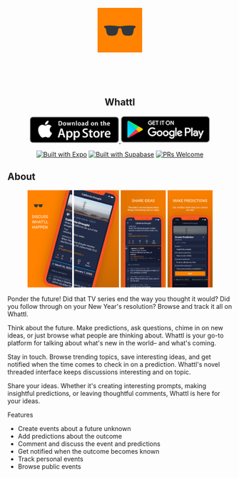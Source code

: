 <p align="center">
  <a href="https://apps.apple.com/app/apple-store/id1608077436?pt=117925864&ct=rm&mt=8" style="width: 170px; height: 170px; border-radius: 22%; overflow: hidden; display: inline-block; vertical-align: middle;">
    <img src="https://github.com/aarich/predictions-rn/raw/master/assets/images/icon512.png" width="100" heigth="100" alt="Whattl Icon">
  </a>

  <h2 align="center">Whattl</h2>
</p>

<div align="center">
  <a href="https://apps.apple.com/app/apple-store/id1552960395?pt=117925864&ct=readme&mt=8">
    <img alt="Download on the App Store" title="App Store" src="https://github.com/aarich/predictions-rn/raw/master/assets/images/downloadOnAppStore.png" width="200">
  </a>
  <a href="https://play.google.com/store/apps/details?id=rich.alex.predictions">
    <img alt="Download on Google Play" title="Play Store" src="https://github.com/aarich/predictions-rn/raw/master/assets/images/getItOnGooglePlay.png" width="200">
  </a>
  <br>

[![Built with Expo](https://img.shields.io/badge/Built%20with%20Expo-informational.svg?style=flat-square&logo=EXPO)](https://github.com/expo/expo)
[![Built with Supabase](https://img.shields.io/badge/Built%20with%20Supabase-informational.svg?style=flat-square&logo=SUPABASE)](https://supabase.com)
[![PRs Welcome](https://img.shields.io/badge/PRs-Welcome-informational.svg?style=flat-square)](https://github.com/aarich/predictions-rn/pulls)

</div>

## About

<p align="center">
    <img alt="Screenshot 1" src="https://github.com/aarich/predictions-rn/raw/master/assets/images/screenshot0.png" width="20%">
    <img alt="Screenshot 2" src="https://github.com/aarich/predictions-rn/raw/master/assets/images/screenshot1.png" width="20%">
    <img alt="Screenshot 3" src="https://github.com/aarich/predictions-rn/raw/master/assets/images/screenshot2.png" width="20%">
    <img alt="Screenshot 4" src="https://github.com/aarich/predictions-rn/raw/master/assets/images/screenshot3.png" width="20%">
</p>

Ponder the future! Did that TV series end the way you thought it would? Did you follow through on your New Year's resolution? Browse and track it all on Whattl.

Think about the future. Make predictions, ask questions, chime in on new ideas, or just browse what people are thinking about. Whattl is your go-to platform for talking about what's new in the world– and what's coming.

Stay in touch. Browse trending topics, save interesting ideas, and get notified when the time comes to check in on a prediction. Whattl's novel threaded interface keeps discussions interesting and on topic.

Share your ideas. Whether it's creating interesting prompts, making insightful predictions, or leaving thoughtful comments, Whattl is here for your ideas.

Features

- Create events about a future unknown
- Add predictions about the outcome
- Comment and discuss the event and predictions
- Get notified when the outcome becomes known
- Track personal events
- Browse public events
